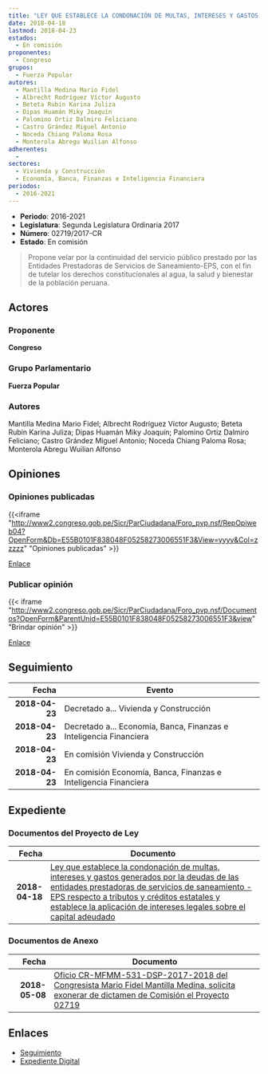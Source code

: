 ```yaml
---
title: "LEY QUE ESTABLECE LA CONDONACIÓN DE MULTAS, INTERESES Y GASTOS GENERADOS POR LAS DEUDAS DE LAS ENTIDADES PRESTADORAS DE SERVICIOS DE SANEAMIENTO-EPS, RESPECTO A TRIBUTOS Y CRÉDITOS ESTATALES Y ESTABLECE LA APLICACIÓN DE INTERESES LEGALES SOBRE EL CAPITAL ADEUDADO"
date: 2018-04-18
lastmod: 2018-04-23
estados: 
  - En comisión
proponentes: 
  - Congreso
grupos: 
  - Fuerza Popular
autores: 
  - Mantilla Medina Mario Fidel
  - Albrecht Rodríguez Víctor Augusto
  - Beteta Rubín Karina Juliza
  - Dipas Huamán Miky Joaquín
  - Palomino Ortiz Dalmiro Feliciano
  - Castro Grández Miguel Antonio
  - Noceda Chiang Paloma Rosa
  - Monterola Abregu Wuilian Alfonso
adherentes: 
  - 
sectores: 
  - Vivienda y Construcción
  - Economía, Banca, Finanzas e Inteligencia Financiera
periodos: 
  - 2016-2021
---
```


- **Periodo**: 2016-2021
- **Legislatura**: Segunda Legislatura Ordinaria 2017
- **Número**: 02719/2017-CR
- **Estado**: En comisión

> Propone velar por la continuidad del servicio público prestado por las Entidades Prestadoras de Servicios de Saneamiento-EPS, con el fin de tutelar los derechos constitucionales al agua, la salud y bienestar de la población peruana.


## Actores

### Proponente

**Congreso**

### Grupo Parlamentario

**Fuerza Popular**

### Autores

Mantilla Medina Mario Fidel; Albrecht Rodríguez Víctor Augusto; Beteta Rubín Karina Juliza; Dipas Huamán Miky Joaquín; Palomino Ortiz Dalmiro Feliciano; Castro Grández Miguel Antonio; Noceda Chiang Paloma Rosa; Monterola Abregu Wuilian Alfonso


## Opiniones

### Opiniones publicadas

{{<iframe "http://www2.congreso.gob.pe/Sicr/ParCiudadana/Foro_pvp.nsf/RepOpiweb04?OpenForm&Db=E55B0101F838048F05258273006551F3&View=yyyy&Col=zzzzz" "Opiniones publicadas" >}}

[Enlace](http://www2.congreso.gob.pe/Sicr/ParCiudadana/Foro_pvp.nsf/RepOpiweb04?OpenForm&Db=E55B0101F838048F05258273006551F3&View=yyyy&Col=zzzzz)
### Publicar opinión

{{< iframe "http://www2.congreso.gob.pe/Sicr/ParCiudadana/Foro_pvp.nsf/Documentos?OpenForm&ParentUnid=E55B0101F838048F05258273006551F3&view" "Brindar opinión" >}}

[Enlace](http://www2.congreso.gob.pe/Sicr/ParCiudadana/Foro_pvp.nsf/Documentos?OpenForm&ParentUnid=E55B0101F838048F05258273006551F3&view)

## Seguimiento

| Fecha | Evento |
|------:|--------|
| **2018-04-23** | Decretado a... Vivienda y Construcción|
| **2018-04-23** | Decretado a... Economía, Banca, Finanzas e Inteligencia Financiera|
| **2018-04-23** | En comisión Vivienda y Construcción|
| **2018-04-23** | En comisión Economía, Banca, Finanzas e Inteligencia Financiera|


## Expediente


### Documentos del Proyecto de Ley

| Fecha | Documento |
|------:|--------|
| **2018-04-18** | [Ley que establece la condonación de multas, intereses y gastos generados por la deudas de las entidades prestadoras de servicios de saneamiento - EPS respecto a tributos y créditos estatales y establece la aplicación de intereses legales sobre el capital adeudado](http://www.leyes.congreso.gob.pe/Documentos/2016_2021/Proyectos_de_Ley_y_de_Resoluciones_Legislativas/PL0271920180418..pdf) |

### Documentos de Anexo

| Fecha | Documento |
|------:|--------|
| **2018-05-08** | [Oficio CR-MFMM-531-DSP-2017-2018 del Congresista Mario Fidel Mantilla Medina, solicita exonerar de dictamen de Comisión el Proyecto 02719](http://www.leyes.congreso.gob.pe/Documentos/2016_2021/Oficios/Congresistas/OFICIO-CR-MFMM-531-DSP-2017-2018.pdf) |

## Enlaces 

- [Seguimiento](http://www2.congreso.gob.pe/Sicr/TraDocEstProc/CLProLey2016.nsf/f7fff46988ca05b1052578e100829cc7/a609b8bd3afa4c630525827300769055?OpenDocument)
- [Expediente Digital](http://www2.congreso.gob.pe/Sicr/TraDocEstProc/CLProLey2016.nsf/f7fff46988ca05b1052578e100829cc7/a609b8bd3afa4c630525827300769055?OpenDocument&Click=05257FB7005EB655.eb71d0cf91d8294e05256cdf006b5706/$Body/0.1C6C)
